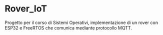 # Rover_IoT
Progetto per il corso di Sistemi Operativi, implementazione di un rover con ESP32 e FreeRTOS che comunica mediante protocollo MQTT.
